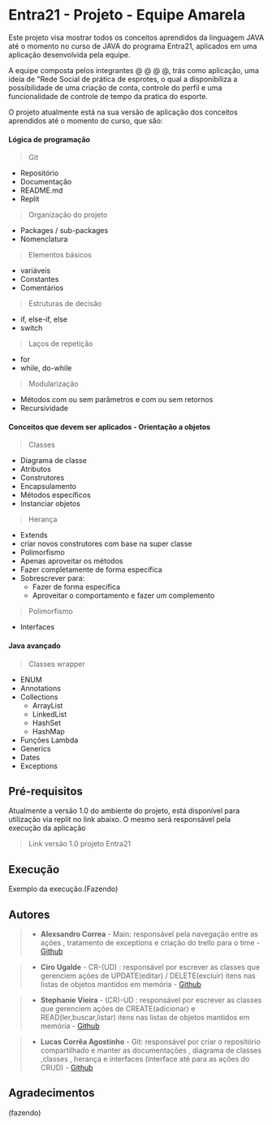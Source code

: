 # Entra21 - Projeto - Equipe Amarela

Este projeto visa mostrar todos os conceitos aprendidos da linguagem JAVA até o momento no curso de JAVA do programa Entra21, aplicados em uma aplicação desenvolvida pela equipe.

A equipe composta pelos integrantes @ @ @ @, trás como aplicação, uma ideía de "Rede Social de prática de esprotes, o qual a disponibiliza a possibilidade de uma criação de conta, controle do perfil e uma funcionalidade de controle de tempo da pratica do esporte.

O projeto atualmente está na sua versão de aplicação dos conceitos aprendidos até o momento do curso, que são:

#### Lógica de programação

> Git

- Repositório
- Documentação
- README.md
- Replit

> Organização do projeto

- Packages / sub-packages
- Nomenclatura

> Elementos básicos

- variáveis
- Constantes
- Comentários

> Estruturas de decisão

- if, else-if, else
- switch

> Laços de repetição

- for
- while, do-while

> Modularização

- Métodos com ou sem parâmetros e com ou sem retornos
- Recursividade

#### Conceitos que devem ser aplicados - Orientação a objetos

> Classes

- Diagrama de classe
- Atributos
- Construtores
- Encapsulamento
- Métodos específicos
- Instanciar objetos

> Herança

- Extends
- criar novos construtores com base na super classe
- Polimorfismo
- Apenas aproveitar os métodos
- Fazer completamente de forma especifica
- Sobrescrever para:
  - Fazer de forma especifica
  - Aproveitar o comportamento e fazer um complemento

> Polimorfismo

- Interfaces

#### Java avançado

> Classes wrapper

- ENUM
- Annotations
- Collections
  - ArrayList
  - LinkedList
  - HashSet
  - HashMap
- Funções Lambda
- Generics
- Dates
- Exceptions

## Pré-requisitos

Atualmente a versão 1.0 do ambiente do projeto, está disponível para utilização via replit no link abaixo. O mesmo será responsável pela execução da aplicação

> Link versão 1.0 projeto Entra21

## Execução

Exemplo da execução.(Fazendo)

## Autores

> - **Alexsandro Correa** - Main: responsável pela navegação entre as ações , tratamento de exceptions e criação do trello para o time - [Github](https://github.com/Alexsandro-Correa)

> - **Ciro Ugalde** - CR-(UD) : responsável por escrever as classes que gerenciem ações de UPDATE(editar) / DELETE(excluir) itens nas listas de objetos mantidos em memória - [Github](https://github.com/Ciro-Ugalde)

> - **Stephanie Vieira** - (CR)-UD : responsável por escrever as classes que gerenciem ações de CREATE(adicionar) e READ(ler,buscar,listar) itens nas listas de objetos mantidos em memória - [Github](https://github.com/Ste-Vieira)

> - **Lucas Corrêa Agostinho** - Git: responsável por criar o repositório compartilhado e manter as documentações , diagrama de classes ,classes , herança e interfaces (interface até para as ações do CRUD) - [Github](https://github.com/lucascagostinho)

## Agradecimentos

(fazendo)

